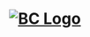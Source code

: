 <h1 align="center">
    <a href="https://bcyearbook.net" title="BC YEARBOOK" target="_blank">
        <img src="https://bcyearbook.net/assets_b/frontend/images/logo-01.png" alt="BC Logo"/>
    </a>
</h1>
